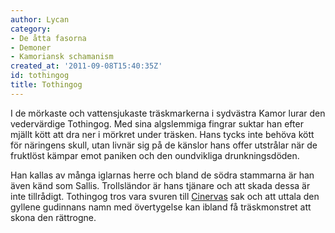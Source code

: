 ```yaml
---
author: Lycan
category:
- De åtta fasorna
- Demoner
- Kamoriansk schamanism
created_at: '2011-09-08T15:40:35Z'
id: tothingog
title: Tothingog
---
```

I de mörkaste och vattensjukaste träskmarkerna i sydvästra Kamor lurar den vedervärdige Tothingog. Med sina algslemmiga fingrar suktar han efter mjällt kött att dra ner i mörkret under träsken. Hans tycks inte behöva kött för näringens skull, utan livnär sig på de känslor hans offer utstrålar när de fruktlöst kämpar emot paniken och den oundvikliga drunkningsdöden.

Han kallas av många iglarnas herre och bland de södra stammarna är han även känd som Sallis. Trollsländor är hans tjänare och att skada dessa är inte tillrådigt. Tothingog tros vara svuren till [Cinervas] sak och att uttala den gyllene gudinnans namn med övertygelse kan ibland få träskmonstret att skona den rättrogne.

  [Cinervas]: Cinerva